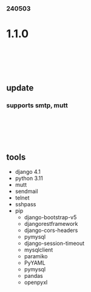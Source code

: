 ### 240503
# 1.1.0
### <br/><br/><br/>

## update
### supports smtp, mutt
### <br/><br/><br/>

## tools
- django 4.1
- python 3.11
- mutt
- sendmail
- telnet
- sshpass
- pip
  - django-bootstrap-v5
  - djangorestframework
  - django-cors-headers
  - pymysql
  - django-session-timeout
  - mysqlclient
  - paramiko
  - PyYAML
  - pymysql
  - pandas
  - openpyxl
